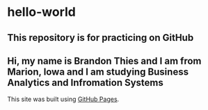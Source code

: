 # hello-world
## This repository is for practicing on GitHub
## **Hi, my name is Brandon Thies and I am from Marion, Iowa and I am studying Business Analytics and Infromation Systems** 
This site was built using [GitHub Pages](https://pages.github.com/).
